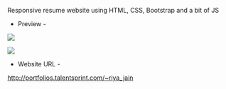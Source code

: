 Responsive resume website using HTML, CSS, Bootstrap and a bit of JS

* Preview - 

![](https://github.com/rjrealworld/resume-website/blob/master/screenshot/Screenshot%20(245).png?raw=true)

![](https://github.com/rjrealworld/resume-website/blob/master/screenshot/Screenshot%20(249).png?raw=true)

* Website URL - 

http://portfolios.talentsprint.com/~riya_jain
